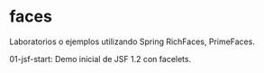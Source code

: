 faces
=====

Laboratorios o ejemplos utilizando Spring RichFaces, PrimeFaces.

01-jsf-start: Demo inicial de JSF 1.2 con facelets.